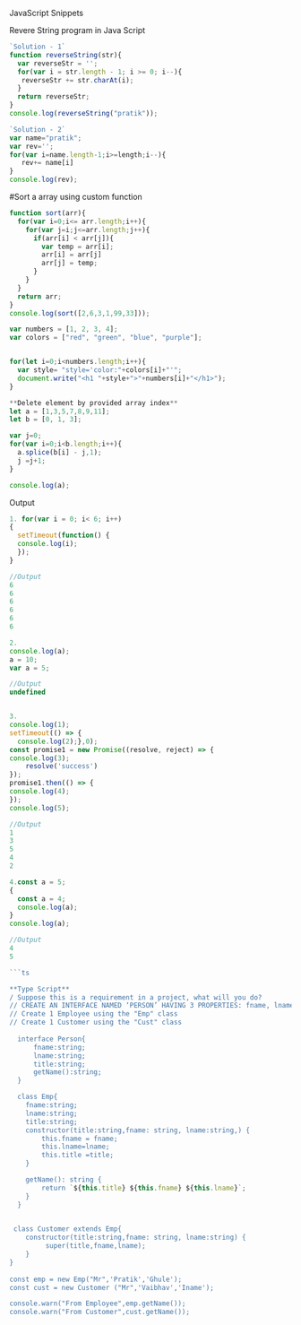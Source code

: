 JavaScript Snippets

Revere String program in Java Script

``` js
`Solution - 1`
function reverseString(str){
  var reverseStr = '';
  for(var i = str.length - 1; i >= 0; i--){
   reverseStr += str.charAt(i);
  }
  return reverseStr;
}
console.log(reverseString("pratik"));

`Solution - 2`
var name="pratik";
var rev='';
for(var i=name.length-1;i>=length;i--){
   rev+= name[i]
}
console.log(rev);
```


#Sort a array using custom function

```js
function sort(arr){
  for(var i=0;i<= arr.length;i++){
    for(var j=i;j<=arr.length;j++){
      if(arr[i] < arr[j]){
        var temp = arr[i];
        arr[i] = arr[j]
        arr[j] = temp;
      }
    }
  }
  return arr;
}
console.log(sort([2,6,3,1,99,33]));

```

```js
var numbers = [1, 2, 3, 4];
var colors = ["red", "green", "blue", "purple"];


for(let i=0;i<numbers.length;i++){
  var style= "style='color:"+colors[i]+"'";
  document.write("<h1 "+style+">"+numbers[i]+"</h1>");
}

```

```js
**Delete element by provided array index**
let a = [1,3,5,7,8,9,11];
let b = [0, 1, 3];

var j=0;
for(var i=0;i<b.length;i++){
  a.splice(b[i] - j,1);
  j =j+1;
}

console.log(a);
```

Output

```js
1. for(var i = 0; i< 6; i++) 
{
  setTimeout(function() { 
  console.log(i); 
  });
}

//Output
6
6
6
6
6
6

2.
console.log(a); 
a = 10; 
var a = 5;

//Output
undefined


3.
console.log(1);
setTimeout(() => {
  console.log(2);},0);
const promise1 = new Promise((resolve, reject) => {
console.log(3);
    resolve('success')
});
promise1.then(() => {
console.log(4);
});
console.log(5); 

//Output
1
3
5
4
2

4.const a = 5;
{
  const a = 4;
  console.log(a);
}
console.log(a);

//Output
4
5

```ts

**Type Script**
/ Suppose this is a requirement in a project, what will you do?
// CREATE AN INTERFACE NAMED ‘PERSON’ HAVING 3 PROPERTIES: fname, lname, title and 1 getter that will return the full name. CREATE 2 CLASSES NAMED ‘EMP’ & ‘CUST’ FROM THIS INTERFACE: class Emp; class Cust
// Create 1 Employee using the "Emp" class
// Create 1 Customer using the "Cust" class
  
  interface Person{
      fname:string;
      lname:string;
      title:string;
      getName():string;
  }

  class Emp{
    fname:string;
    lname:string;
    title:string;
    constructor(title:string,fname: string, lname:string,) {
        this.fname = fname;
        this.lname=lname;
        this.title =title;
    }  

    getName(): string {
        return `${this.title} ${this.fname} ${this.lname}`;
    }
  }
  

 class Customer extends Emp{
    constructor(title:string,fname: string, lname:string) {
         super(title,fname,lname);
    } 
}
    
const emp = new Emp("Mr",'Pratik','Ghule');
const cust = new Customer ("Mr",'Vaibhav','Iname');

console.warn("From Employee",emp.getName());
console.warn("From Customer",cust.getName());
